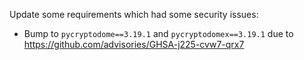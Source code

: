 Update some requirements which had some security issues:

* Bump to `pycryptodome==3.19.1` and `pycryptodomex==3.19.1` due to https://github.com/advisories/GHSA-j225-cvw7-qrx7
